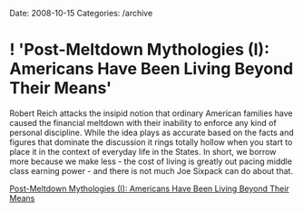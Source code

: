 Date: 2008-10-15
Categories: /archive

# ! 'Post-Meltdown Mythologies (I): Americans Have Been Living Beyond Their Means'

Robert Reich attacks the insipid notion that ordinary American families have caused the financial meltdown with their inability to enforce any kind of personal discipline.  While the idea plays as accurate based on the facts and figures that dominate the discussion it rings totally hollow when you start to place it in the context of everyday life in the States.  In short, we borrow more because we make less - the cost of living is greatly out pacing middle class earning power - and there is not much Joe Sixpack can do about that.

<a href="http://robertreich.blogspot.com/2008/10/post-meltdown-mythologies-i-americans.html">Post-Meltdown Mythologies (I): Americans Have Been Living Beyond Their Means</a>

